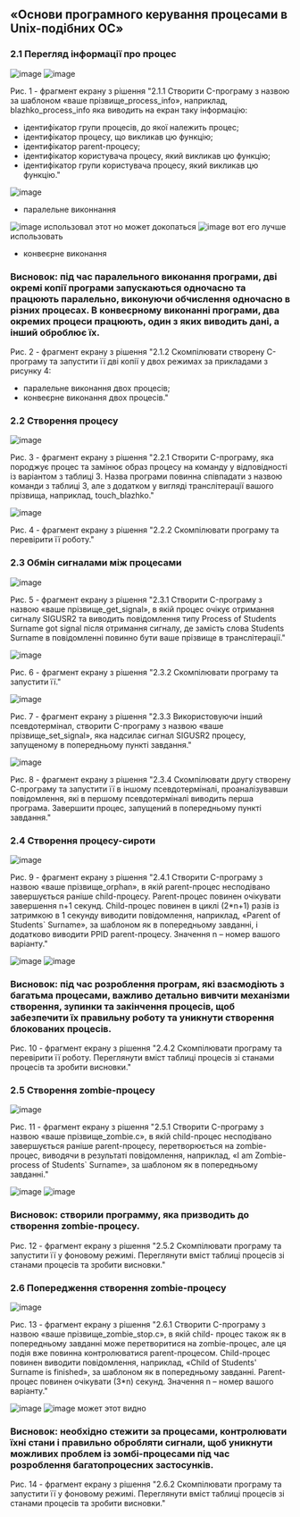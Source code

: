 ## «Основи програмного керування процесами в Unix-подібних ОС»

### 2.1 Перегляд інформації про процес


![image](https://user-images.githubusercontent.com/127674749/236624644-4f3ac42c-17a8-4e71-b0b1-abfc12841f72.png)
![image](https://user-images.githubusercontent.com/127674749/236624658-b1a9453b-8039-4010-bbdc-f4422cb2086a.png)

Рис. 1 - фрагмент екрану з рiшення "2.1.1 Створити C-програму з назвою за шаблоном «ваше прізвище_process_info»,
наприклад, blazhko_process_info яка виводить на екран таку інформацію:
- ідентифікатор групи процесів, до якої належить процес;
- ідентифікатор процесу, що викликав цю функцію;
- ідентифікатор parent-процесу;
- ідентифікатор користувача процесу, який викликав цю функцію;
- ідентифікатор групи користувача процесу, який викликав цю функцію."



![image](https://user-images.githubusercontent.com/127674749/236624714-b499a49f-2053-4f1a-baa1-594f52ef9249.png)

- паралельне виконнання


![image](https://user-images.githubusercontent.com/127674749/236624738-0671a0b2-aa65-4441-a033-08fdfafddf5d.png)
использовал этот но может докопаться 
![image](https://github.com/Phantom63174/lab3/assets/127674749/7e42731f-2930-4445-bfd8-062f9ee5b8a9)
вот его лучше использовать

- конвеєрне виконання


### Висновок: під час паралельного виконання програми, дві окремі копії програми запускаються одночасно та працюють паралельно, виконуючи обчислення одночасно в різних процесах. В конвеєрному виконанні програми, два окремих процеси працюють, один з яких виводить дані, а інший оброблює їх.

Рис. 2 - фрагмент екрану з рiшення "2.1.2 Скомпілювати створену С-програму та запустити її дві копії у двох режимах за
прикладами з рисунку 4:
- паралельне виконання двох процесів;
- конвеєрне виконання двох процесів."


### 2.2 Створення процесу



![image](https://user-images.githubusercontent.com/127674749/236625314-ff88dc07-98f4-4986-80f3-e75ad72f9588.png)

Рис. 3  - фрагмент екрану з рiшення "2.2.1 Створити C-програму, яка породжує процес та замінює образ процесу на
команду у відповідності із варіантом з таблиці 3. Назва програми повинна співпадати з
назвою команди з таблиці 3, але з додатком у вигляді транслітерації вашого прізвища,
наприклад, touch_blazhko."


![image](https://user-images.githubusercontent.com/127674749/236625340-a26249ed-c9cf-405e-a5ac-2f6dcae159bb.png)

Рис. 4 - фрагмент екрану з рiшення "2.2.2 Скомпілювати програму та перевірити її роботу."



### 2.3 Обмін сигналами між процесами


![image](https://user-images.githubusercontent.com/127674749/236625560-9faee23b-9fdd-4eca-8a8f-9d2626fdff05.png)

Рис. 5 - фрагмент екрану з рiшення "2.3.1 Створити C-програму з назвою «ваше прізвище_get_signal», в якій процес
очікує отримання сигналу SIGUSR2 та виводить повідомлення типу Process of Students
Surname got signal після отримання сигналу, де замість слова Students Surname в
повідомленні повинно бути ваше прізвище в транслітерації."


![image](https://user-images.githubusercontent.com/127674749/236625597-b10a3004-c523-4717-a262-fae8cf665578.png)

Рис. 6 - фрагмент екрану з рiшення "2.3.2 Скомпілювати програму та запустити її."



![image](https://user-images.githubusercontent.com/127674749/236625649-9985e883-f84c-4efe-a475-312c633872f8.png)

Рис. 7 - фрагмент екрану з рiшення "2.3.3 Використовуючи інший псевдотермінал, створити C-програму з назвою «ваше
прізвище_set_signal», яка надсилає сигнал SIGUSR2 процесу, запущеному в попередньому
пункті завдання."


![image](https://user-images.githubusercontent.com/127674749/236625716-da343d38-73da-4f44-b1fc-42e6d07e4753.png)

Рис. 8 - фрагмент екрану з рiшення "2.3.4 Скомпілювати другу створену С-програму та запустити її в іншому
псевдотерміналі, проаналізувавши повідомлення, які в першому псевдотерміналі виводить
перша програма.
Завершити процес, запущений в попередньому пункті завдання."


### 2.4 Створення процесу-сироти



![image](https://user-images.githubusercontent.com/127674749/236625898-871f6b00-5554-46b6-9201-26ef6c2e9247.png)

Рис. 9 - фрагмент екрану з рiшення "2.4.1 Створити C-програму з назвою «ваше прізвище_orphan», в якій parent-процес
несподівано завершується раніше child-процесу. Parent-процес повинен очікувати
завершення n+1 секунд.
Child-процес повинен в циклі (2*n+1) разів із затримкою в 1 секунду виводити
повідомлення, наприклад, «Parent of Students` Surname», за шаблоном як в попередньому
завданні, і додатково виводити PPID parent-процесу.
Значення n – номер вашого варіанту."


![image](https://user-images.githubusercontent.com/127674749/236626028-eb025f58-112a-48f0-976d-2dba412139e7.png)
![image](https://user-images.githubusercontent.com/127674749/236626010-d5a397d3-3434-4b42-8788-3f61e885ff79.png)

### Висновок: під час розроблення програм, які взаємодіють з багатьма процесами, важливо детально вивчити механізми створення, зупинки та закінчення процесів, щоб забезпечити їх правильну роботу та уникнути створення блокованих процесів.

Рис. 10 - фрагмент екрану з рiшення "2.4.2 Скомпілювати програму та перевірити її роботу.
Переглянути вміст таблиці процесів зі станами процесів та зробити висновки."


### 2.5 Створення zombie-процесу


![image](https://user-images.githubusercontent.com/127674749/236626205-cf67e08c-3c8a-42f0-bd79-00ec2e8f8a69.png)

Рис. 11 - фрагмент екрану з рiшення "2.5.1 Створити C-програму з назвою «ваше прізвище_zombie.c», в якій child-процес
несподівано завершується раніше parent-процесу, перетворюється на zombie-процес,
виводячи в результаті повідомлення, наприклад, «I am Zombie-process of Students` Surname»,
за шаблоном як в попередньому завданні."


![image](https://user-images.githubusercontent.com/127674749/236626295-346163e7-5202-42ff-b425-e9fc41a6f6ea.png)
![image](https://user-images.githubusercontent.com/127674749/236626307-41a5c84d-c9ff-447c-a5d8-b3255711dd19.png)

### Висновок: створили программу, яка призводить до створення zombie-процесу.

Рис. 12 - фрагмент екрану з рiшення "2.5.2 Скомпілювати програму та запустити її у фоновому режимі.
Переглянути вміст таблиці процесів зі станами процесів та зробити висновки."


### 2.6 Попередження створення zombie-процесу


![image](https://github.com/oleksandrblazhko/ai222-turbarov/assets/127674749/ad7705ed-3373-42f3-81a2-fb7fa294b878)

Рис. 13 - фрагмент екрану з рiшення "2.6.1 Створити C-програму з назвою «ваше прізвище_zombie_stop.c», в якій child-
процес також як в попередньому завданні може перетворитися на zombie-процес, але ця
подія вже повинна контролюватися parent-процесом.
Child-процес повинен виводити повідомлення, наприклад, «Child of Students'
Surname is finished», за шаблоном як в попередньому завданні.
Parent-процес повинен очікувати (3*n) секунд.
Значення n – номер вашого варіанту."



![image](https://github.com/oleksandrblazhko/ai222-turbarov/assets/127674749/e9a9bdcc-30bd-4b3c-beb9-2aa07a35054f)
![image](https://github.com/Phantom63174/lab3/assets/127674749/fadf8019-3890-45b3-a381-e3b26f676158)
может этот видно

### Висновок: необхідно стежити за процесами, контролювати їхні стани і правильно обробляти сигнали, щоб уникнути можливих проблем із зомбі-процесами під час розроблення багатопроцесних застосунків.

Рис. 14 - фрагмент екрану з рiшення "2.6.2 Скомпілювати програму та запустити її у фоновому режимі.
Переглянути вміст таблиці процесів зі станами процесів та зробити висновки."

